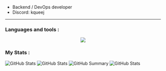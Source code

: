 -  Backend / DevOps developer 
-  Discord: kqueej
---
### Languages and tools :

<p align="center">
  <a href="https://skillicons.dev">
    <img src="https://skillicons.dev/icons?i=rust,py,go,cpp,bash,bots,powershell,git,mysql,docker,linux&theme=dark" />
  </a>
</p>


### My Stats : 
![GitHub Stats](http://github-profile-summary-cards.vercel.app/api/cards/stats?username=Junsious&theme=solarized_dark) ![GitHub Stats](https://github-readme-stats.vercel.app/api/top-langs/?username=Junsious&theme=solarized-dark&show_icons=true&hide_border=true&layout=compact)
![GitHub Summary](http://github-profile-summary-cards.vercel.app/api/cards/profile-details?username=Junsious&theme=solarized_dark)
![GitHub Stats](https://streak-stats.demolab.com?user=Junsious&theme=solarized-dark&hide_border=true)
